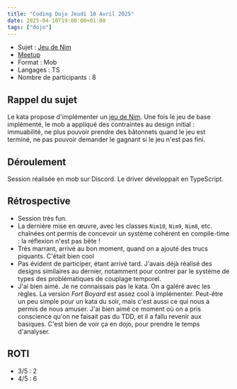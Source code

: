 ```yaml
---
title: "Coding Dojo Jeudi 10 Avril 2025"
date: 2025-04-10T19:00:00+01:00
tags: ["dojo"]
---
```


- Sujet : [Jeu de Nim](https://codingdojo.org/kata/Nim/)
- [Meetup](https://www.meetup.com/software-craftsmanship-lyon/events/306811435/)
- Format : Mob
- Langages : TS
- Nombre de participants : 8

## Rappel du sujet

Le kata propose d'implémenter un [jeu de Nim](https://fr.wikipedia.org/wiki/Jeux_de_Nim).
Une fois le jeu de base implémenté, le mob a appliqué des contraintes au design initial : immuabilité, ne plus pouvoir prendre des bâtonnets quand le jeu est terminé, ne pas pouvoir demander le gagnant si le jeu n'est pas fini.

## Déroulement

Session réalisée en mob sur Discord.
Le driver développait en TypeScript.

## Rétrospective

* Session très fun.
* La dernière mise en œuvre, avec les classes `Nim10`, `Nim9`, `Nim8`, etc. chaînées ont permis de concevoir un système cohérent en compile-time : la réflexion n'est pas bête !
* Très marrant, arrivé au bon moment, quand on a ajouté des trucs piquants. C'était bien cool
* Pas évident de participer, étant arrivé tard.
J'avais déjà réalisé des designs similaires au dernier, notamment pour contrer par le système de types des problématiques de couplage temporel.
* J'ai bien aimé.
Je ne connaissais pas le kata.
On a galéré avec les règles.
La version _Fort Boyard_ est assez cool à implémenter.
Peut-être un peu simple pour un kata du soir, mais c'est aussi ce qui nous a permis de nous amuser.
J'ai bien aimé ce moment où on a pris conscience qu'on ne faisait pas du TDD, et il a fallu revenir aux basiques.
C'est bien de voir ça en dojo, pour prendre le temps d'analyser.

## ROTI

- 3/5 : 2
- 4/5 : 6
